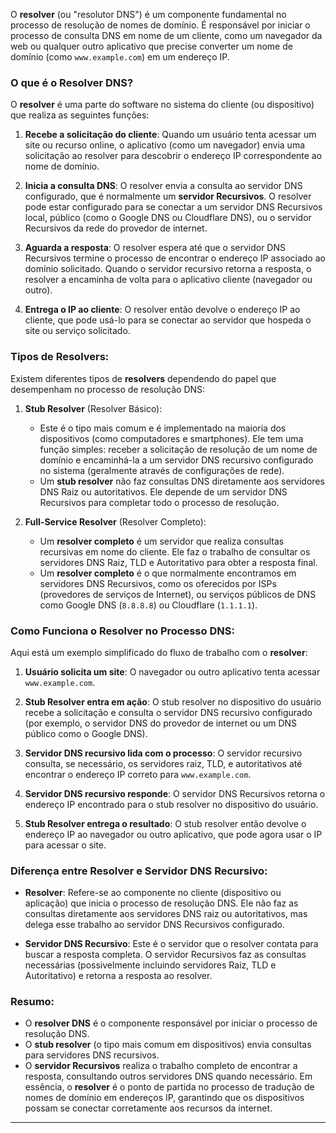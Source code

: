 O **resolver** (ou "resolutor DNS") é um componente fundamental no processo de resolução de nomes de domínio. É responsável por iniciar o processo de consulta DNS em nome de um cliente, como um navegador da web ou qualquer outro aplicativo que precise converter um nome de domínio (como `www.example.com`) em um endereço IP.

### O que é o Resolver DNS?

O **resolver** é uma parte do software no sistema do cliente (ou dispositivo) que realiza as seguintes funções:

1. **Recebe a solicitação do cliente**: Quando um usuário tenta acessar um site ou recurso online, o aplicativo (como um navegador) envia uma solicitação ao resolver para descobrir o endereço IP correspondente ao nome de domínio.
    
2. **Inicia a consulta DNS**: O resolver envia a consulta ao servidor DNS configurado, que é normalmente um **servidor Recursivos**. O resolver pode estar configurado para se conectar a um servidor DNS Recursivos local, público (como o Google DNS ou Cloudflare DNS), ou o servidor Recursivos da rede do provedor de internet.
    
3. **Aguarda a resposta**: O resolver espera até que o servidor DNS Recursivos termine o processo de encontrar o endereço IP associado ao domínio solicitado. Quando o servidor recursivo retorna a resposta, o resolver a encaminha de volta para o aplicativo cliente (navegador ou outro).
    
4. **Entrega o IP ao cliente**: O resolver então devolve o endereço IP ao cliente, que pode usá-lo para se conectar ao servidor que hospeda o site ou serviço solicitado.
    

### Tipos de Resolvers:

Existem diferentes tipos de **resolvers** dependendo do papel que desempenham no processo de resolução DNS:

1. **Stub Resolver** (Resolver Básico):
    
    - Este é o tipo mais comum e é implementado na maioria dos dispositivos (como computadores e smartphones). Ele tem uma função simples: receber a solicitação de resolução de um nome de domínio e encaminhá-la a um servidor DNS recursivo configurado no sistema (geralmente através de configurações de rede).
    - Um **stub resolver** não faz consultas DNS diretamente aos servidores DNS Raiz ou autoritativos. Ele depende de um servidor DNS Recursivos para completar todo o processo de resolução.
2. **Full-Service Resolver** (Resolver Completo):
    
    - Um **resolver completo** é um servidor que realiza consultas recursivas em nome do cliente. Ele faz o trabalho de consultar os servidores DNS Raiz, TLD e Autoritativo para obter a resposta final.
    - Um **resolver completo** é o que normalmente encontramos em servidores DNS Recursivos, como os oferecidos por ISPs (provedores de serviços de Internet), ou serviços públicos de DNS como Google DNS (`8.8.8.8`) ou Cloudflare (`1.1.1.1`).

### Como Funciona o Resolver no Processo DNS:

Aqui está um exemplo simplificado do fluxo de trabalho com o **resolver**:

1. **Usuário solicita um site**: O navegador ou outro aplicativo tenta acessar `www.example.com`.
    
2. **Stub Resolver entra em ação**: O stub resolver no dispositivo do usuário recebe a solicitação e consulta o servidor DNS recursivo configurado (por exemplo, o servidor DNS do provedor de internet ou um DNS público como o Google DNS).
    
3. **Servidor DNS recursivo lida com o processo**: O servidor recursivo consulta, se necessário, os servidores raiz, TLD, e autoritativos até encontrar o endereço IP correto para `www.example.com`.
    
4. **Servidor DNS recursivo responde**: O servidor DNS Recursivos retorna o endereço IP encontrado para o stub resolver no dispositivo do usuário.
    
5. **Stub Resolver entrega o resultado**: O stub resolver então devolve o endereço IP ao navegador ou outro aplicativo, que pode agora usar o IP para acessar o site.
    

### Diferença entre Resolver e Servidor DNS Recursivo:

- **Resolver**: Refere-se ao componente no cliente (dispositivo ou aplicação) que inicia o processo de resolução DNS. Ele não faz as consultas diretamente aos servidores DNS raiz ou autoritativos, mas delega esse trabalho ao servidor DNS Recursivos configurado.
    
- **Servidor DNS Recursivo**: Este é o servidor que o resolver contata para buscar a resposta completa. O servidor Recursivos faz as consultas necessárias (possivelmente incluindo servidores Raiz, TLD e Autoritativo) e retorna a resposta ao resolver.
    

### Resumo:

- O **resolver DNS** é o componente responsável por iniciar o processo de resolução DNS.
- O **stub resolver** (o tipo mais comum em dispositivos) envia consultas para servidores DNS recursivos.
- O **servidor Recursivos** realiza o trabalho completo de encontrar a resposta, consultando outros servidores DNS quando necessário.
  Em essência, o **resolver** é o ponto de partida no processo de tradução de nomes de domínio em endereços IP, garantindo que os dispositivos possam se conectar corretamente aos recursos da internet.
---


